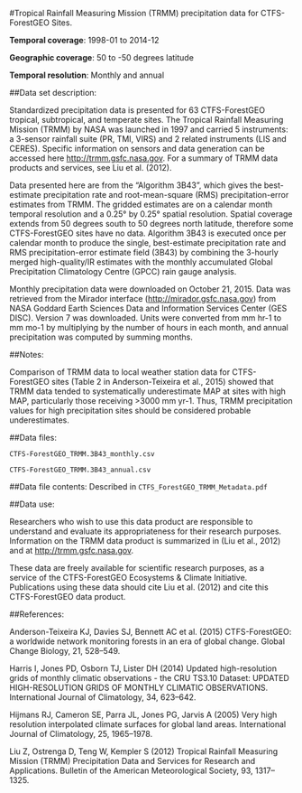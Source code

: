 #Tropical Rainfall Measuring Mission (TRMM) precipitation data for CTFS-ForestGEO Sites.

**Temporal coverage**: 1998-01 to 2014-12 

**Geographic coverage**: 50 to -50 degrees latitude

**Temporal resolution**: Monthly and annual


##Data set description:

Standardized precipitation data is presented for 63 CTFS-ForestGEO tropical, subtropical, and temperate sites. The Tropical Rainfall Measuring Mission (TRMM) by NASA was launched in 1997 and carried 5 instruments: a 3-sensor rainfall suite (PR, TMI, VIRS) and 2 related instruments (LIS and CERES). Specific information on sensors and data generation can be accessed here http://trmm.gsfc.nasa.gov. For a summary of TRMM data products and services, see Liu et al. (2012).

Data presented here are from the “Algorithm 3B43”, which gives the best-estimate precipitation rate and root-mean-square (RMS) precipitation-error estimates from TRMM. The gridded estimates are on a calendar month temporal resolution and a 0.25° by 0.25° spatial resolution. Spatial coverage extends from 50 degrees south to 50 degrees north latitude, therefore some CTFS-ForestGEO sites have no data. Algorithm 3B43 is executed once per calendar month to produce the single, best-estimate precipitation rate and RMS precipitation-error estimate field (3B43) by combining the 3-hourly merged high-quality/IR estimates with the monthly accumulated Global Precipitation Climatology Centre (GPCC) rain gauge analysis.

Monthly precipitation data were downloaded on October 21, 2015. Data was retrieved from the Mirador interface (http://mirador.gsfc.nasa.gov) from NASA Goddard Earth Sciences Data and Information Services Center (GES DISC). Version 7 was downloaded. Units were converted from mm hr-1 to mm mo-1 by multiplying by the number of hours in each month, and annual precipitation was computed by summing months. 

##Notes:

Comparison of TRMM data to local weather station data for CTFS-ForestGEO sites (Table 2 in Anderson-Teixeira et al., 2015) showed that TRMM data tended to systematically underestimate MAP at sites with high MAP, particularly those receiving >3000 mm yr-1. Thus, TRMM precipitation values for high precipitation sites should be considered probable underestimates.

##Data files:

`CTFS-ForestGEO_TRMM.3B43_monthly.csv`

`CTFS-ForestGEO_TRMM.3B43_annual.csv`

##Data file contents:
Described in `CTFS_ForestGEO_TRMM_Metadata.pdf`

##Data use:

Researchers who wish to use this data product are responsible to understand and evaluate its appropriateness for their research purposes. Information on the TRMM data product is summarized in (Liu et al., 2012) and at http://trmm.gsfc.nasa.gov.

These data are freely available for scientific research purposes, as a service of the CTFS-ForestGEO Ecosystems & Climate Initiative. Publications using these data should cite Liu et al. (2012) and cite this CTFS-ForestGEO data product. 


##References:

Anderson-Teixeira KJ, Davies SJ, Bennett AC et al. (2015) CTFS-ForestGEO: a worldwide network monitoring forests in an era of global change. Global Change Biology, 21, 528–549.

Harris I, Jones PD, Osborn TJ, Lister DH (2014) Updated high-resolution grids of monthly climatic observations - the CRU TS3.10 Dataset: UPDATED HIGH-RESOLUTION GRIDS OF MONTHLY CLIMATIC OBSERVATIONS. International Journal of Climatology, 34, 623–642.

Hijmans RJ, Cameron SE, Parra JL, Jones PG, Jarvis A (2005) Very high resolution interpolated climate surfaces for global land areas. International Journal of Climatology, 25, 1965–1978.

Liu Z, Ostrenga D, Teng W, Kempler S (2012) Tropical Rainfall Measuring Mission (TRMM) Precipitation Data and Services for Research and Applications. Bulletin of the American Meteorological Society, 93, 1317–1325.


